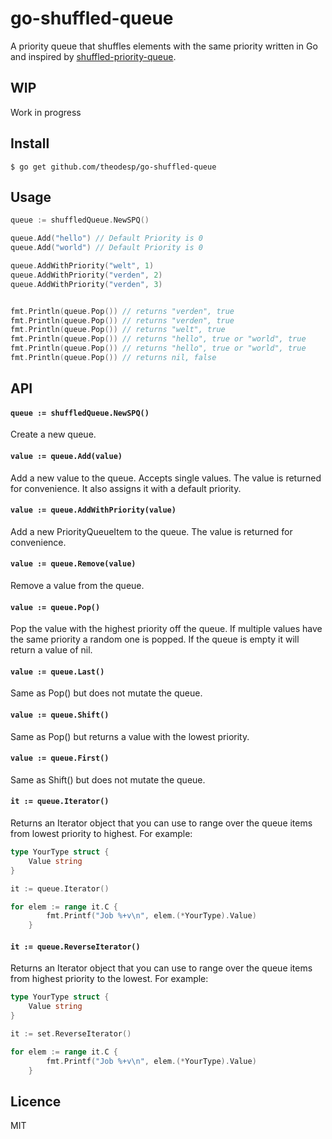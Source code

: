 # go-shuffled-queue
A priority queue that shuffles elements with the same priority written in Go 
and inspired by [shuffled-priority-queue](https://github.com/mafintosh/shuffled-priority-queue).

## WIP
Work in progress

## Install

`$ go get github.com/theodesp/go-shuffled-queue`

## Usage
```go
queue := shuffledQueue.NewSPQ()

queue.Add("hello") // Default Priority is 0
queue.Add("world") // Default Priority is 0

queue.AddWithPriority("welt", 1)
queue.AddWithPriority("verden", 2)
queue.AddWithPriority("verden", 3)


fmt.Println(queue.Pop()) // returns "verden", true
fmt.Println(queue.Pop()) // returns "verden", true
fmt.Println(queue.Pop()) // returns "welt", true
fmt.Println(queue.Pop()) // returns "hello", true or "world", true
fmt.Println(queue.Pop()) // returns "hello", true or "world", true
fmt.Println(queue.Pop()) // returns nil, false

```


## API

#### `queue := shuffledQueue.NewSPQ()`
Create a new queue.


#### `value := queue.Add(value)`

Add a new value to the queue. Accepts single values. The value is returned for convenience. It also assigns it with a default priority.

#### `value := queue.AddWithPriority(value)`

Add a new PriorityQueueItem to the queue. The value is returned for convenience.


#### `value := queue.Remove(value)`

Remove a value from the queue.


#### `value := queue.Pop()`

Pop the value with the highest priority off the queue. If multiple values have the same priority a random one is popped.
If the queue is empty it will return a value of nil.

#### `value := queue.Last()`

Same as Pop() but does not mutate the queue.

#### `value := queue.Shift()`

Same as Pop() but returns a value with the lowest priority.

#### `value := queue.First()`

Same as Shift() but does not mutate the queue.


#### `it := queue.Iterator()`

Returns an Iterator object that you can
use to range over the queue items from lowest priority to highest. For example:

```go
type YourType struct {
    Value string
}

it := queue.Iterator()

for elem := range it.C {
        fmt.Printf("Job %+v\n", elem.(*YourType).Value)
    }
```

#### `it := queue.ReverseIterator()`

Returns an Iterator object that you can
use to range over the queue items from highest priority to the lowest. For example:

```go
type YourType struct {
    Value string
}

it := set.ReverseIterator()

for elem := range it.C {
        fmt.Printf("Job %+v\n", elem.(*YourType).Value)
    }
```

## Licence
MIT
